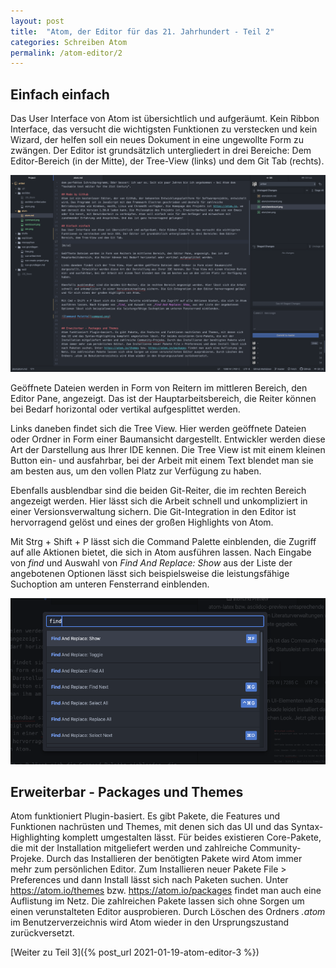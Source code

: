 ```yaml
---
layout: post
title:  "Atom, der Editor für das 21. Jahrhundert - Teil 2"
categories: Schreiben Atom
permalink: /atom-editor/2
---
```


## Einfach einfach
Das User Interface von Atom ist übersichtlich und aufgeräumt. Kein Ribbon Interface, das versucht die wichtigsten Funktionen zu verstecken und kein Wizard, der helfen soll ein neues Dokument in eine ungewollte Form zu zwängen. Der Editor ist grundsätzlich untergliedert in drei Bereiche: Dem Editor-Bereich (in der Mitte), der Tree-View (links) und dem Git Tab (rechts).

![Aufbau von Atom](/images/atom-editor/atom.png)

Geöffnete Dateien werden in Form von Reitern im mittleren Bereich, den Editor Pane, angezeigt. Das ist der Hauptarbeitsbereich, die Reiter können bei Bedarf horizontal oder vertikal aufgesplittet werden.

Links daneben findet sich die Tree View. Hier werden geöffnete Dateien oder Ordner in Form einer Baumansicht dargestellt. Entwickler werden diese Art der Darstellung aus Ihrer IDE kennen. Die Tree View ist mit einem kleinen Button ein- und ausfahrbar, bei der Arbeit mit einem Text blendet man sie am besten aus, um den vollen Platz zur Verfügung zu haben.

Ebenfalls ausblendbar sind die beiden Git-Reiter, die im rechten Bereich angezeigt werden. Hier lässt sich die Arbeit schnell und unkompliziert in einer Versionsverwaltung sichern. Die Git-Integration in den Editor ist hervorragend gelöst und eines der großen Highlights von Atom.

Mit Strg + Shift + P lässt sich die Command Palette einblenden, die Zugriff auf alle Aktionen bietet, die sich in Atom ausführen lassen. Nach Eingabe von _find_ und Auswahl von _Find And Replace: Show_ aus der Liste der angebotenen Optionen lässt sich beispielsweise die leistungsfähige Suchoption am unteren Fensterrand einblenden.

![Command Palette](/images/atom-editor/command.png)


## Erweiterbar - Packages und Themes
Atom funktioniert Plugin-basiert. Es gibt Pakete, die Features und Funktionen nachrüsten und Themes, mit denen sich das UI und das Syntax-Highlighting komplett umgestalten lässt. Für beides existieren Core-Pakete, die mit der Installation mitgeliefert werden und zahlreiche Community-Projeke. Durch das Installieren der benötigten Pakete wird Atom immer mehr zum persönlichen Editor. Zum Installieren neuer Pakete File > Preferences und dann Install lässt sich nach Paketen suchen. Unter https://atom.io/themes bzw. https://atom.io/packages findet man auch eine Auflistung im Netz. Die zahlreichen Pakete lassen sich ohne Sorgen um einen verunstalteten Editor ausprobieren. Durch Löschen des Ordners _.atom_ im Benutzerverzeichnis wird Atom wieder in den Ursprungszustand zurückversetzt.

[Weiter zu Teil 3]({% post_url 2021-01-19-atom-editor-3 %})
